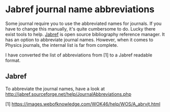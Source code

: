 Jabref journal name abbreviations
=================================

Some journal require you to use the abbreviated names for journals. If you have
to change this manually, it's quite cumbersome to do. Lucky there exist tools
to help. [Jabref](http://jabref.sourceforge.net) is open source bibliography
reference manager. It has an option to abbreviate journal names. However,
when it comes to Physics journals, the internal list is far from complete.

I have converted the list of abbreviations from [1] to a Jabref readable
format.

Jabref
------
To abbreviate the journal names, have a look at http://jabref.sourceforge.net/help/JournalAbbreviations.php




[1] https://images.webofknowledge.com/WOK46/help/WOS/A_abrvjt.html

